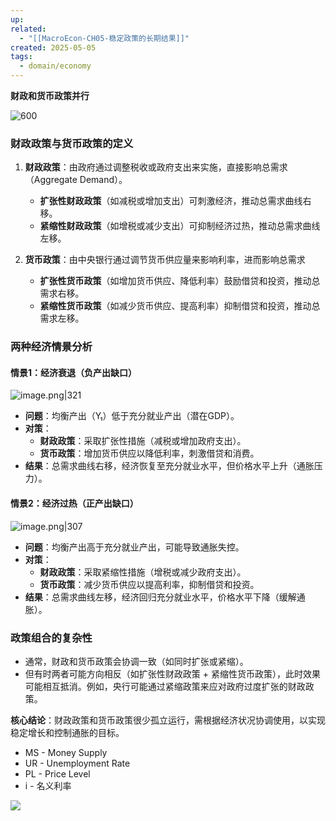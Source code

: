```yaml
---
up: 
related:
  - "[[MacroEcon-CH05-稳定政策的长期结果]]"
created: 2025-05-05
tags:
  - domain/economy
---
```



**财政和货币政策并行**

![600](https://s1.vika.cn/space/2023/04/15/382c09913b9f45a1a54fbd966549a906)

### **财政政策与货币政策的定义**

1. **财政政策**：由政府通过调整税收或政府支出来实施，直接影响总需求（Aggregate Demand）。
    - **扩张性财政政策**（如减税或增加支出）可刺激经济，推动总需求曲线右移。
    - **紧缩性财政政策**（如增税或减少支出）可抑制经济过热，推动总需求曲线左移。
        
2. **货币政策**：由中央银行通过调节货币供应量来影响利率，进而影响总需求
    - **扩张性货币政策**（如增加货币供应、降低利率）鼓励借贷和投资，推动总需求右移。
    - **紧缩性货币政策**（如减少货币供应、提高利率）抑制借贷和投资，推动总需求左移。


### **两种经济情景分析**

#### **情景1：经济衰退（负产出缺口）**

![image.png|321](https://s1.vika.cn/space/2025/05/04/e7e343a7934c424d91953bc09f6be3aa)

- **问题**：均衡产出（Y₁）低于充分就业产出（潜在GDP）。
- **对策**：
    - **财政政策**：采取扩张性措施（减税或增加政府支出）。
    - **货币政策**：增加货币供应以降低利率，刺激借贷和消费。
- **结果**：总需求曲线右移，经济恢复至充分就业水平，但价格水平上升（通胀压力）。
    

#### **情景2：经济过热（正产出缺口）**

![image.png|307](https://s1.vika.cn/space/2025/05/04/206e7e403f0f460eb4c52ad7794a41a9)

- **问题**：均衡产出高于充分就业产出，可能导致通胀失控。
- **对策**：
    - **财政政策**：采取紧缩性措施（增税或减少政府支出）。
    - **货币政策**：减少货币供应以提高利率，抑制借贷和投资。
- **结果**：总需求曲线左移，经济回归充分就业水平，价格水平下降（缓解通胀）。
    

### **政策组合的复杂性**

- 通常，财政和货币政策会协调一致（如同时扩张或紧缩）。
- 但有时两者可能方向相反（如扩张性财政政策 + 紧缩性货币政策），此时效果可能相互抵消。例如，央行可能通过紧缩政策来应对政府过度扩张的财政政策。

**核心结论**：财政政策和货币政策很少孤立运行，需根据经济状况协调使用，以实现稳定增长和控制通胀的目标。

- MS - Money Supply
- UR - Unemployment Rate
- PL - Price Level
- i - 名义利率

![](https://s1.vika.cn/space/2023/04/15/41775246d92e4b42bf46afe3c0ef2724)
